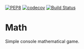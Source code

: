 [![PEP8](https://img.shields.io/badge/code%20style-pep8-orange.svg)](https://www.python.org/dev/peps/pep-0008/)
[![codecov](https://codecov.io/gh/LuckyTea/Math/branch/master/graph/badge.svg)](https://codecov.io/gh/LuckyTea/Math)
[![Build Status](https://travis-ci.org/LuckyTea/Math.svg?branch=master)](https://travis-ci.org/LuckyTea/Math)
# Math
Simple console mathematical game.